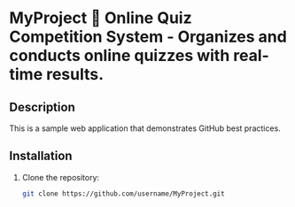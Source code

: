# MyProject 🚀 Online Quiz Competition System - Organizes and conducts online quizzes with real-time results.

## Description
This is a sample web application that demonstrates GitHub best practices.

## Installation
1. Clone the repository:
   ```sh
   git clone https://github.com/username/MyProject.git
